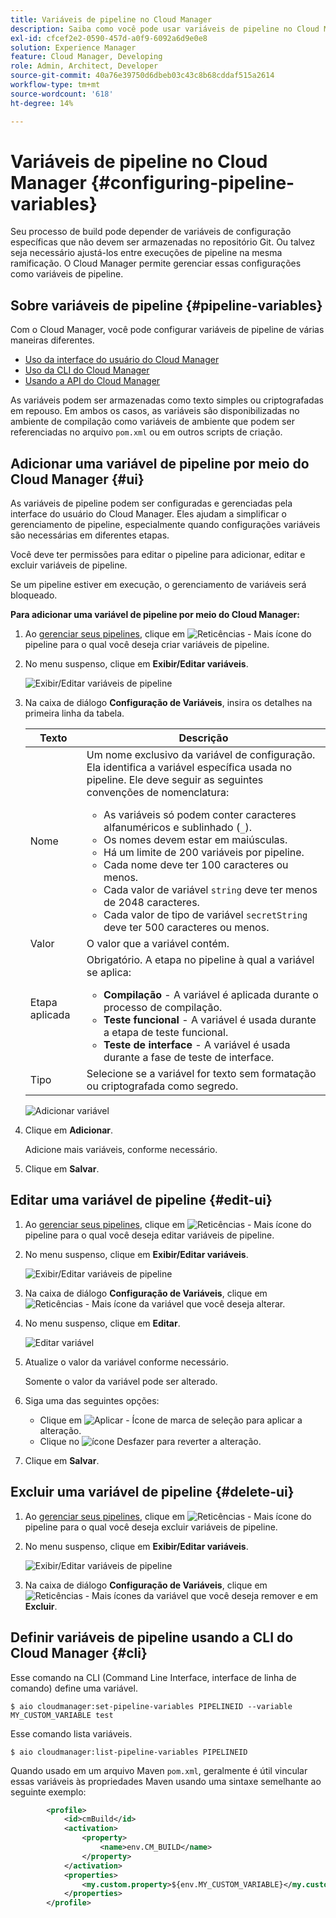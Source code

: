 ```yaml
---
title: Variáveis de pipeline no Cloud Manager
description: Saiba como você pode usar variáveis de pipeline no Cloud Manager para gerenciar variáveis de configuração específicas para a sua build.
exl-id: cfcef2e2-0590-457d-a0f9-6092a6d9e0e8
solution: Experience Manager
feature: Cloud Manager, Developing
role: Admin, Architect, Developer
source-git-commit: 40a76e39750d6dbeb03c43c8b68cddaf515a2614
workflow-type: tm+mt
source-wordcount: '618'
ht-degree: 14%

---
```


# Variáveis de pipeline no Cloud Manager {#configuring-pipeline-variables}

Seu processo de build pode depender de variáveis de configuração específicas que não devem ser armazenadas no repositório Git. Ou talvez seja necessário ajustá-los entre execuções de pipeline na mesma ramificação. O Cloud Manager permite gerenciar essas configurações como variáveis de pipeline.

## Sobre variáveis de pipeline {#pipeline-variables}

Com o Cloud Manager, você pode configurar variáveis de pipeline de várias maneiras diferentes.

* [Uso da interface do usuário do Cloud Manager](#ui)
* [Uso da CLI do Cloud Manager](#cli)
* [Usando a API do Cloud Manager](https://developer.adobe.com/experience-cloud/cloud-manager/reference/api/#tag/Variables/operation/getPipelineVariables)

As variáveis podem ser armazenadas como texto simples ou criptografadas em repouso. Em ambos os casos, as variáveis são disponibilizadas no ambiente de compilação como variáveis de ambiente que podem ser referenciadas no arquivo `pom.xml` ou em outros scripts de criação.

## Adicionar uma variável de pipeline por meio do Cloud Manager {#ui}

As variáveis de pipeline podem ser configuradas e gerenciadas pela interface do usuário do Cloud Manager. Eles ajudam a simplificar o gerenciamento de pipeline, especialmente quando configurações variáveis são necessárias em diferentes etapas.

Você deve ter permissões para editar o pipeline para adicionar, editar e excluir variáveis de pipeline.

Se um pipeline estiver em execução, o gerenciamento de variáveis será bloqueado.

**Para adicionar uma variável de pipeline por meio do Cloud Manager:**

1. Ao [gerenciar seus pipelines](/help/implementing/cloud-manager/configuring-pipelines/managing-pipelines.md), clique em ![Reticências - Mais ícone](https://spectrum.adobe.com/static/icons/workflow_18/Smock_More_18_N.svg) do pipeline para o qual você deseja criar variáveis de pipeline.

1. No menu suspenso, clique em **Exibir/Editar variáveis**.

   ![Exibir/Editar variáveis de pipeline](/help/implementing/cloud-manager/assets/pipeline-variables-view-edit.png)

1. Na caixa de diálogo **Configuração de Variáveis**, insira os detalhes na primeira linha da tabela.

   | Texto | Descrição |
   | --- | --- |
   | Nome | Um nome exclusivo da variável de configuração. Ela identifica a variável específica usada no pipeline. Ele deve seguir as seguintes convenções de nomenclatura:<ul><li>As variáveis só podem conter caracteres alfanuméricos e sublinhado (`_`).</li><li>Os nomes devem estar em maiúsculas.</li><li>Há um limite de 200 variáveis por pipeline.</li><li>Cada nome deve ter 100 caracteres ou menos.</li><li>Cada valor de variável `string` deve ter menos de 2048 caracteres.</li><li>Cada valor de tipo de variável `secretString` deve ter 500 caracteres ou menos.</li></ul> |
   | Valor | O valor que a variável contém. |
   | Etapa aplicada | Obrigatório. A etapa no pipeline à qual a variável se aplica:<ul><li>**Compilação** - A variável é aplicada durante o processo de compilação.</li><li>**Teste funcional** - A variável é usada durante a etapa de teste funcional.</li><li>**Teste de interface** - A variável é usada durante a fase de teste de interface.</li></ul> |
   | Tipo | Selecione se a variável for texto sem formatação ou criptografada como segredo. |

   ![Adicionar variável](/help/implementing/cloud-manager/assets/pipeline-variables-add-variable.png)

1. Clique em **Adicionar**.

   Adicione mais variáveis, conforme necessário.

1. Clique em **Salvar**.

## Editar uma variável de pipeline {#edit-ui}

1. Ao [gerenciar seus pipelines](/help/implementing/cloud-manager/configuring-pipelines/managing-pipelines.md), clique em ![Reticências - Mais ícone](https://spectrum.adobe.com/static/icons/workflow_18/Smock_More_18_N.svg) do pipeline para o qual você deseja editar variáveis de pipeline.

1. No menu suspenso, clique em **Exibir/Editar variáveis**.

   ![Exibir/Editar variáveis de pipeline](/help/implementing/cloud-manager/assets/pipeline-variables-view-edit.png)

1. Na caixa de diálogo **Configuração de Variáveis**, clique em ![Reticências - Mais ícone](https://spectrum.adobe.com/static/icons/workflow_18/Smock_More_18_N.svg) da variável que você deseja alterar.

1. No menu suspenso, clique em **Editar**.

   ![Editar variável](/help/implementing/cloud-manager/assets/pipeline-variables-edit.png)

1. Atualize o valor da variável conforme necessário.

   Somente o valor da variável pode ser alterado.

1. Siga uma das seguintes opções:

   * Clique em ![Aplicar - Ícone de marca de seleção](https://spectrum.adobe.com/static/icons/workflow_18/Smock_Checkmark_18_N.svg) para aplicar a alteração.
   * Clique no ![ícone Desfazer](https://spectrum.adobe.com/static/icons/workflow_18/Smock_Undo_18_N.svg) para reverter a alteração.

1. Clique em **Salvar**.


## Excluir uma variável de pipeline {#delete-ui}

1. Ao [gerenciar seus pipelines](/help/implementing/cloud-manager/configuring-pipelines/managing-pipelines.md), clique em ![Reticências - Mais ícone](https://spectrum.adobe.com/static/icons/workflow_18/Smock_More_18_N.svg) do pipeline para o qual você deseja excluir variáveis de pipeline.

1. No menu suspenso, clique em **Exibir/Editar variáveis**.

   ![Exibir/Editar variáveis de pipeline](/help/implementing/cloud-manager/assets/pipeline-variables-view-edit.png)

1. Na caixa de diálogo **Configuração de Variáveis**, clique em ![Reticências - Mais ícones](https://spectrum.adobe.com/static/icons/workflow_18/Smock_More_18_N.svg) da variável que você deseja remover e em **Excluir**.

## Definir variáveis de pipeline usando a CLI do Cloud Manager {#cli}

Esse comando na CLI (Command Line Interface, interface de linha de comando) define uma variável.

```shell
$ aio cloudmanager:set-pipeline-variables PIPELINEID --variable MY_CUSTOM_VARIABLE test
```

Esse comando lista variáveis.

```shell
$ aio cloudmanager:list-pipeline-variables PIPELINEID
```

Quando usado em um arquivo Maven `pom.xml`, geralmente é útil vincular essas variáveis às propriedades Maven usando uma sintaxe semelhante ao seguinte exemplo:

```xml
        <profile>
            <id>cmBuild</id>
            <activation>
                <property>
                    <name>env.CM_BUILD</name>
                </property>
            </activation>
            <properties>
                <my.custom.property>${env.MY_CUSTOM_VARIABLE}</my.custom.property> 
            </properties>
        </profile>
```
